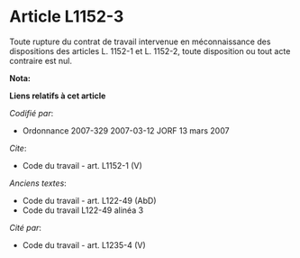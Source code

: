 # Article L1152-3

Toute rupture du contrat de travail intervenue en méconnaissance des dispositions des articles L. 1152-1 et L. 1152-2, toute
disposition ou tout acte contraire est nul.

**Nota:**



**Liens relatifs à cet article**

_Codifié par_:

  - Ordonnance 2007-329 2007-03-12 JORF 13 mars 2007

_Cite_:

  - Code du travail - art. L1152-1 (V)

_Anciens textes_:

  - Code du travail - art. L122-49 (AbD)
  - Code du travail L122-49 alinéa 3

_Cité par_:

  - Code du travail - art. L1235-4 (V)
